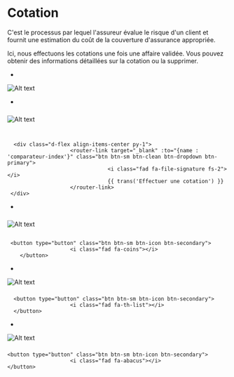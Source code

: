 # Cotation
C'est le  processus par lequel l'assureur évalue le risque d'un client et fournit une estimation du coût de la couverture d'assurance appropriée.

Ici, nous effectuons les cotations une fois une affaire validée. Vous pouvez obtenir des informations détaillées sur la cotation ou la supprimer.

*

![Alt text](/public/cotation.png)

*



###

![Alt text](/public/creer_cotation.png)

```template


  <div class="d-flex align-items-center py-1">
                    <router-link target="_blank" :to="{name : 'comparateur-index'}" class="btn btn-sm btn-clean btn-dropdown btn-primary">
                                <i class="fad fa-file-signature fs-2"></i>
                                {{ trans('Effectuer une cotation') }}
                    </router-link>
 </div>
```
*
###

![Alt text](/public/supprimer_cotation.png)


```bootstrap

 <button type="button" class="btn btn-sm btn-icon btn-secondary">
                    <i class="fad fa-coins"></i>
    </button>

```
*
![Alt text](/public/info_cotation.png)

###

```bootstrap
  <button type="button" class="btn btn-sm btn-icon btn-secondary">
                    <i class="fad fa-th-list"></i>
  </button>
```
*
![Alt text](/public/visibilité_cotation.png)

###

```bootstrap
<button type="button" class="btn btn-sm btn-icon btn-secondary">
                    <i class="fad fa-abacus"></i>
</button>
```







